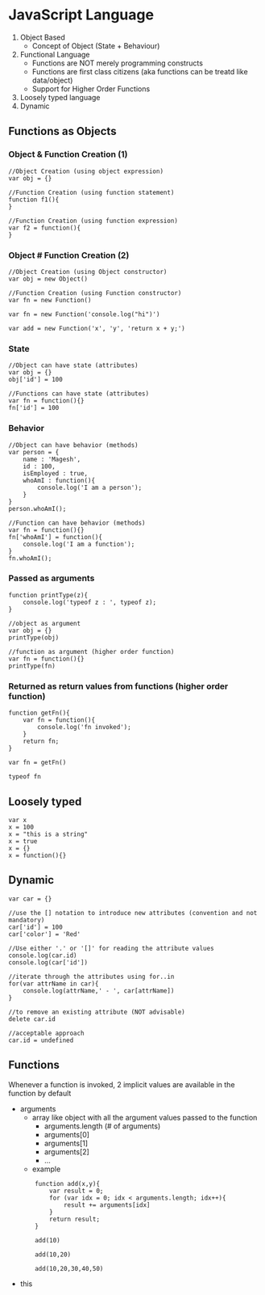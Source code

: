 # JavaScript Language

1. Object Based
    - Concept of Object (State + Behaviour)
2. Functional Language
    - Functions are NOT merely programming constructs
    - Functions are first class citizens (aka functions can be treatd like data/object)
    - Support for Higher Order Functions
3. Loosely typed language
4. Dynamic

## Functions as Objects
### Object & Function Creation (1)
```
//Object Creation (using object expression)
var obj = {}

//Function Creation (using function statement)
function f1(){
}

//Function Creation (using function expression)
var f2 = function(){
}
```

### Object # Function Creation (2)
```
//Object Creation (using Object constructor)
var obj = new Object()

//Function Creation (using Function constructor)
var fn = new Function()

var fn = new Function('console.log("hi")')

var add = new Function('x', 'y', 'return x + y;')

```

### State
```
//Object can have state (attributes)
var obj = {}
obj['id'] = 100

//Functions can have state (attributes)
var fn = function(){}
fn['id'] = 100
```

### Behavior
```
//Object can have behavior (methods)
var person = {
    name : 'Magesh',
    id : 100,
    isEmployed : true,
    whoAmI : function(){
        console.log('I am a person');
    }
}
person.whoAmI();

//Function can have behavior (methods)
var fn = function(){}
fn['whoAmI'] = function(){
    console.log('I am a function');
}
fn.whoAmI();
```

### Passed as arguments 
```
function printType(z){
    console.log('typeof z : ', typeof z);
}

//object as argument
var obj = {}
printType(obj)

//function as argument (higher order function)
var fn = function(){}
printType(fn)

```

### Returned as return values from functions (higher order function)
```
function getFn(){
    var fn = function(){
        console.log('fn invoked');
    }
    return fn;
}

var fn = getFn()

typeof fn
```

## Loosely typed
```
var x
x = 100
x = "this is a string"
x = true
x = {}
x = function(){}

```

## Dynamic
```
var car = {}

//use the [] notation to introduce new attributes (convention and not mandatory)
car['id'] = 100
car['color'] = 'Red'

//Use either '.' or '[]' for reading the attribute values
console.log(car.id)
console.log(car['id'])

//iterate through the attributes using for..in
for(var attrName in car){
    console.log(attrName,' - ', car[attrName])
}

//to remove an existing attribute (NOT advisable)
delete car.id

//acceptable approach
car.id = undefined

```

## Functions
Whenever a function is invoked, 2 implicit values are available in the function by default
- arguments
    - array like object with all the argument values passed to the function
        - arguments.length (# of arguments)
        - arguments[0]
        - arguments[1]
        - arguments[2]
        - ...
    - example
    ```
        function add(x,y){
            var result = 0;
            for (var idx = 0; idx < arguments.length; idx++){
                result += arguments[idx]
            }
            return result;
        }
        
        add(10)
        
        add(10,20)
        
        add(10,20,30,40,50)
    ```
- this


